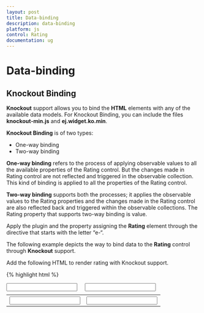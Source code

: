 ```yaml
---
layout: post
title: Data-binding
description: data-binding
platform: js
control: Rating
documentation: ug
---
```


# Data-binding

## Knockout Binding

**Knockout** support allows you to bind the **HTML** elements with any of the available data models. For Knockout Binding, you can include the files **knockout-min.js** and **ej.widget.ko.min**.

**Knockout Binding** is of two types:

* One-way binding
* Two-way binding

**One-way binding** refers to the process of applying observable values to all the available properties of the Rating control. But the changes made in Rating control are not reflected and triggered in the observable collection. This kind of binding is applied to all the properties of the Rating control.

**Two-way binding** supports both the processes; it applies the observable values to the Rating properties and the changes made in the Rating control are also reflected back and triggered within the observable collections. The Rating property that supports two-way binding is value.

Apply the plugin and the property assigning the **Rating** element through the directive that starts with the letter “e-“. 

The following example depicts the way to bind data to the **Rating** control through **Knockout** support.

 Add the following HTML to render rating with Knockout support.

{% highlight html %}


<!DOCTYPE html>
<html xmlns="http://www.w3.org/1999/xhtml">
   <head>
      <link href="http://cdn.syncfusion.com/13.1.0.21/js/web/flat-azure/ej.web.all.min.css" rel="stylesheet" />
      <script src="http://cdn.syncfusion.com/js/assets/external/jquery-1.10.2.min.js"></script>
      <script src="http://cdn.syncfusion.com/js/assets/external/jquery.globalize.min.js"> </script>
      <script src="http://cdn.syncfusion.com/js/assets/external/jquery.easing.1.3.min.js"> </script>
      <script src="http://cdn.syncfusion.com/js/assets/external/knockout.min.js"></script>
      <script src="http://cdn.syncfusion.com/13.1.0.21/js/web/ej.web.all.min.js"> </script>
      <script src="http://cdn.syncfusion.com/13.1.0.21/js/ej.widget.ko.min.js"></script>
   </head>
   <body>
      <div class="control" style="float: left">
         <div class="ctrllabel"></div>
         <input id="apiRating" type="text" class="rating" data-bind="ejRating: { value: ratingValue, width: '161px', precision: 'exact' }" />
      </div>
      <div class="control" style="float: left; margin-left: 20px; height: 30px">
         <div class="ctrllabel"></div>
         <input type="text" name="rating" class="input ejinputtext" value="" data-bind="value: ratingValue" />
      </div>
      <script type="text/javascript">
         window.viewModel = {
             ratingValue: ko.observable(3),
         };
         
         $(function () {
             ko.applyBindings(viewModel);
         });
         
      </script>
      <style type="text/css">
         .control {
               margin-top: 10px;
         }
         .input {
               height: 27px;
               text-indent: 10px;
               width: 81%;
         }
      </style>
   </body>
</html>


{% endhighlight %}


The following screenshot illustrates **Rating** with **Knockout** support.

{% include image.html url="/js/Rating/Data-binding_images/Data-binding_img1.png" %}

## Angular Binding

For Angular Binding, you can include angular.min.js, ej.unobtrusive.min.js, and ej.widget.angular.min.js files. Rating control is availed with two types of angular JS support namely, 

* One-way binding
* Two-way binding 

**One-way binding** refers to the process of applying scope values to all the available properties of the Rating control. But the changes made in Rating control are not reflected or triggered in the scope collection. This kind of binding is applied to all the properties of the Rating control.

**Two-way binding** supports both the processes; it applies the scope values to the Rating properties and also the changes made in the Rating control are reflected back and triggered within the angular scope change function. The Rating property called Value supports **two-way binding**.

Apply the plugin and property assigning the **Rating** element through the directive that starts with the letter **“e-“.** 

The following example depicts the way to bind data to the **Rating** control by **angular** support.

 Add the following HTML to render Rating with angular support.

{% highlight html %}

<!doctype html>
<html xmlns="http://www.w3.org/1999/xhtml" ng-app="syncApp">
   <head>
      <title>Essential Studio for JavaScript :  Angular</title>
      <!-- style sheet for default theme(flat azure) -->
      <link href="http://cdn.syncfusion.com/13.1.0.21/js/web/flat-azure/ej.web.all.min.css" rel="stylesheet" />
      <!--scripts-->
      <script src="http://cdn.syncfusion.com/js/assets/external/jquery-1.10.2.min.js"> </script>
      <script src="http://cdn.syncfusion.com/js/assets/external/jquery.globalize.min.js"></script>
      <script src="http://cdn.syncfusion.com/js/assets/external/jquery.easing.1.3.min.js"> </script>
      <script src="http://cdn.syncfusion.com/js/assets/external/angular.min.js"> </script>
      <script src="http://cdn.syncfusion.com/13.1.0.21/js/web/ej.web.all.min.js"></script>
      <script src="http://cdn.syncfusion.com/13.1.0.21/js/ej.widget.angular.min.js"></script>
   </head>
   <body ng-controller="RatingCtrl">
      <table>
         <th>
            <div id="control">
               <input id="apiRating" type="text" class="rating" ej-rating e-value="ratingValue">
            </div>
         </th>
         <th>
            <div id="binding">
               <input type="text" class="input ejinputtext" name="rating" value="" ng-model="ratingValue" />
            </div>
         </th>
      </table>
      <script type="text/javascript">
         angular.module('syncApp', ['ejangular'])
         .controller('RatingCtrl', function ($scope) {
           $scope.ratingValue = 3;
         });
         
      </script>
      <style type="text/css" class="cssStyles">
         #binding {
         margin-left: 150px;
         }
         .control {
         margin-top: 10px;
         }
         .input {
         height: 27px;
         text-indent: 10px;
         width: 81%;
         }
      </style>
   </body>
</html>

{% endhighlight %}



The following screenshot displays the output of **Rating** with **Angular** support.

{% include image.html url="/js/Rating/Data-binding_images/Data-binding_img2.png" %}

